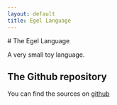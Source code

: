 ```yaml
---
layout: default
title: Egel Language
---
```

<html markdown="1">
<head>
<link rel="stylesheet" href="css/main.css">
</head>
<body markdown="1">
# The Egel Language

A very small toy language.

## The Github repository

You can find the sources on [github](http://github.com/egel-lang/)

</body>
</html>
